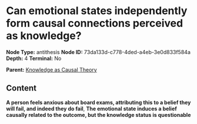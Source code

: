 # Can emotional states independently form causal connections perceived as knowledge?

**Node Type:** antithesis
**Node ID:** 73da133d-c778-4ded-a4eb-3e0d833f584a
**Depth:** 4
**Terminal:** No

**Parent:** [Knowledge as Causal Theory](knowledge-as-causal-theory-synthesis-6ad482a2-7fa2-4d67-b89c-e38da44e4516.md)

## Content

**A person feels anxious about board exams, attributing this to a belief they will fail, and indeed they do fail**, **The emotional state induces a belief causally related to the outcome, but the knowledge status is questionable**
